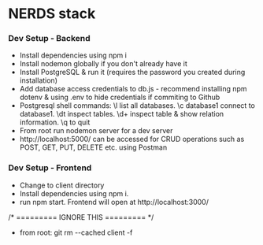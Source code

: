 # NERDS stack

### Dev Setup - Backend
* Install dependencies using npm i
* Install nodemon globally if you don't already have it
* Install PostgreSQL & run it (requires the password you created during installation)
* Add database access credentials to db.js - recommend installing npm dotenv & using .env to hide credentials if commiting to Github
* Postgresql shell commands: \l list all databases. \c database1 connect to database1. \dt inspect tables. \d+ inspect table & show relation information. \q to quit
* From root run nodemon server for a dev server
* http://localhost:5000/ can be accessed for CRUD operations such as POST, GET, PUT, DELETE etc. using Postman

### Dev Setup - Frontend
* Change to client directory
* Install dependencies using npm i.
* run npm start. Frontend will open at http://localhost:3000/

/* ========= IGNORE THIS ========= */
* from root: git rm --cached client -f
